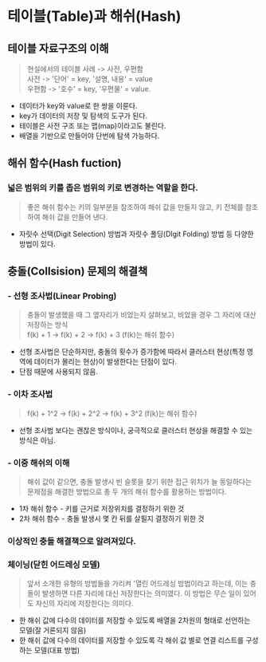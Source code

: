 # 테이블(Table)과 해쉬(Hash)

## 테이블 자료구조의 이해
> 현실에서의 테이블 사례 -> 사전, 우편함 <br/> 사전 -> '단어' = key, '설명, 내용' = value
<br/> 우편함 -> '호수' = key, '우편물' = value.
- 데이터가 key와 value로 한 쌍을 이룬다.
- key가 데이터의 저장 및 탐색의 도구가 된다.
- 테이블은 사전 구조 또는 맵(map)이라고도 불린다.
- 배열을 기반으로 만들어야 단번에 탐색 가능하다.

## 해쉬 함수(Hash fuction)
### 넓은 범위의 키를 좁은 범위의 키로 변경하는 역할을 한다.
> 좋은 해쉬 함수는 키의 일부분을 참조하여 해쉬 값을 만들지 않고, 키 전체를 참조하여 해쉬 값을 만들어 낸다.

- 자릿수 선택(Digit Selection) 방법과 자릿수 폴딩(DIgit Folding) 방법 등 다양한 방법이 있다.

## 충돌(Collsision) 문제의 해결책

### - 선형 조사법(Linear Probing)
> 충돌이 발생했을 때 그 옆자리가 비었는지 살펴보고, 비었을 경우 그 자리에 대산 저장하는 방식 <br/> 
f(k) + 1 -> f(k) + 2 -> f(k) + 3 (f(k)는 해쉬 함수)
- 선형 조사법은 단순하지만, 충돌의 횟수가 증가함에 따라서 클러스터 현상(특정 영역에 데이터가 몰리는 현상)이 발생한다는 단점이 있다.
- 단점 때문에 사용되지 않음.

### - 이차 조사법
> f(k) + 1^2 -> f(k) + 2^2 -> f(k) + 3^2 (f(k)는 해쉬 함수)
- 선형 조사법 보다는 괜찮은 방식이나, 궁극적으로 클러스터 현상을 해결할 수 있는 방식은 아님.

### - 이중 해쉬의 이해
> 해쉬 값이 같으면, 충돌 발생시 빈 슬롯을 찾기 위한 접근 위치가 늘 동일하다는 문제점을 해결한 방법으로 총 두 개의 해쉬 함수를 활용하는 방법이다.
- 1차 해쉬 함수 - 키를 근거로 저장위치를 결정하기 위한 것
- 2차 해쉬 함수 - 충돌 발생시 몇 칸 뒤를 살필지 결정하기 위한 것
### 이상적인 충돌 해결책으로 알려져있다.

### 체이닝(닫힌 어드레싱 모델)
> 앞서 소개한 유형의 방법들을 가리켜 '열린 어드레싱 방법이라고 하는데, 이는 충돌이 발생하면 다른 자리에 대신 저장한다는 의미였다. 이 방법은 무슨 일이 있어도 자신의 자리에 저장한다는 의미다.
- 한 해쉬 값에 다수의 데이터를 저장할 수 있도록 배열을 2차원의 형태로 선언하는 모델(잘 거론되지 않음)
- 한 해쉬 값에 다수의 데이터를 저장할 수 있도록 각 해쉬 값 별로 연결 리스트를 구성하는 모델(대표 방법)